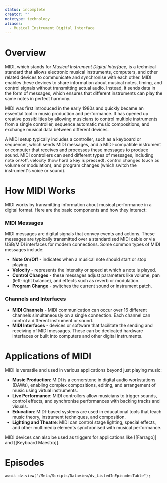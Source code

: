 ```yaml
---
status: incomplete
creator: ""
notetype: technology
aliases:
  - Musical Instrument Digital Interface
---
```

# Overview
MIDI, which stands for *Musical Instrument Digital Interface*, is a technical standard that allows electronic musical instruments, computers, and other related devices to communicate and synchronise with each other. MIDI enables these devices to share information about musical notes, timing, and control signals without transmitting actual audio. Instead, it sends data in the form of messages, which ensures that different instruments can play the same notes in perfect harmony.

MIDI was first introduced in the early 1980s and quickly became an essential tool in music production and performance. It has opened up creative possibilities by allowing musicians to control multiple instruments from a single controller, sequence automatic music compositions, and exchange musical data between different devices.

A MIDI setup typically includes a controller, such as a keyboard or sequencer, which sends MIDI messages, and a MIDI-compatible instrument or computer that receives and processes these messages to produce sound. MIDI controllers can send different types of messages, including note on/off, velocity (how hard a key is pressed), control changes (such as volume or modulation), and program changes (which switch the instrument's voice or sound).

# How MIDI Works
MIDI works by transmitting information about musical performance in a digital format. Here are the basic components and how they interact:

### MIDI Messages
MIDI messages are digital signals that convey events and actions. These messages are typically transmitted over a standardised MIDI cable or via USB/MIDI interfaces for modern connections. Some common types of MIDI messages include:

- **Note On/Off** - indicates when a musical note should start or stop playing.
- **Velocity** - represents the intensity or speed at which a note is played.
- **Control Changes** - these messages adjust parameters like volume, pan (left-right balance), and effects such as reverb or modulation.
- **Program Change** - switches the current sound or instrument patch.

### Channels and Interfaces

- **MIDI Channels** - MIDI communication can occur over 16 different channels simultaneously on a single connection. Each channel can control a different instrument or sound.
- **MIDI Interfaces** - devices or software that facilitate the sending and receiving of MIDI messages. These can be dedicated hardware interfaces or built into computers and other digital instruments.

# Applications of MIDI
MIDI is versatile and used in various applications beyond just playing music:

- **Music Production**: MIDI is a cornerstone in digital audio workstations (DAWs), enabling complex compositions, editing, and arrangement of music using virtual instruments.
- **Live Performance**: MIDI controllers allow musicians to trigger sounds, control effects, and synchronise performances with backing tracks and visuals.
- **Education**: MIDI-based systems are used in educational tools that teach music theory, instrument techniques, and composition.
- **Lighting and Theatre**: MIDI can control stage lighting, special effects, and other multimedia elements synchronised with musical performance.

MIDI devices can also be used as triggers for applications like [[Farrago]] and [[Keyboard Maestro]].

# Episodes
```dataviewjs
await dv.view("/Meta/Scripts/Dataview/dv_ListedInEpisodesTable");
```
